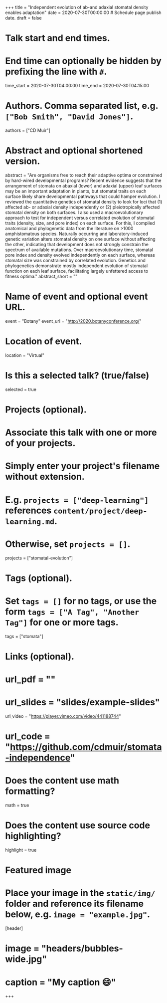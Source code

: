+++
title = "Independent evolution of ab-and adaxial stomatal density enables adaptation"
date = 2020-07-30T00:00:00  # Schedule page publish date.
draft = false

# Talk start and end times.
#   End time can optionally be hidden by prefixing the line with `#`.
time_start = 2020-07-30T04:00:00
time_end = 2020-07-30T04:15:00

# Authors. Comma separated list, e.g. `["Bob Smith", "David Jones"]`.
authors = ["CD Muir"]

# Abstract and optional shortened version.
abstract = "Are organisms free to reach their adaptive optima or constrained by hard-wired developmental programs? Recent evidence suggests that the arrangement of stomata on abaxial (lower) and adaxial (upper) leaf surfaces may be an important adaptation in plants, but stomatal traits on each surface likely share developmental pathways that could hamper evolution. I reviewed the quantitative genetics of stomatal density to look for loci that (1) affected ab- or adaxial density independently or (2) pleiotropically affected stomatal density on both surfaces. I also used a macroevolutionary approach to test for independent versus correlated evolution of stomatal traits (density, size, and pore index) on each surface. For this, I compiled anatomical and phylogenetic data from the literature on >1000 amphistomatous species. Naturally occurring and laboratory-induced genetic variation alters stomatal density on one surface without affecting the other, indicating that development does not strongly constrain the spectrum of available mutations. Over macroevolutionary time, stomatal pore index and density evolved independently on each surface, whereas stomatal size was constrained by correlated evolution. Genetics and phylogenetics demonstrate mostly independent evolution of stomatal function on each leaf surface, facilitating largely unfettered access to fitness optima."
abstract_short = ""

# Name of event and optional event URL.
event = "Botany"
event_url = "http://2020.botanyconference.org/"

# Location of event.
location = "Virtual"

# Is this a selected talk? (true/false)
selected = true

# Projects (optional).
#   Associate this talk with one or more of your projects.
#   Simply enter your project's filename without extension.
#   E.g. `projects = ["deep-learning"]` references `content/project/deep-learning.md`.
#   Otherwise, set `projects = []`.
projects = ["stomatal-evolution"]

# Tags (optional).
#   Set `tags = []` for no tags, or use the form `tags = ["A Tag", "Another Tag"]` for one or more tags.
tags = ["stomata"]

# Links (optional).
# url_pdf = ""
# url_slides = "slides/example-slides"
url_video = "https://player.vimeo.com/video/441188744"
# url_code = "https://github.com/cdmuir/stomata-independence"

# Does the content use math formatting?
math = true

# Does the content use source code highlighting?
highlight = true

# Featured image
# Place your image in the `static/img/` folder and reference its filename below, e.g. `image = "example.jpg"`.
[header]
# image = "headers/bubbles-wide.jpg"
# caption = "My caption :smile:"

+++
